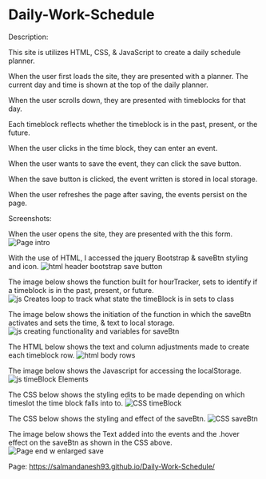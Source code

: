 # Daily-Work-Schedule
Description:

This site is utilizes HTML, CSS, & JavaScript to create a daily schedule planner.

When the user first loads the site, they are presented with a planner. The current day and time is shown at the top of the daily planner.

When the user scrolls down, they are presented with timeblocks for that day. 

Each timeblock reflects whether the timeblock is in the past, present, or the future.

When the user clicks in the time block, they can enter an event.

When the user wants to save the event, they can click the save button.

When the save button is clicked, the event written is stored in local storage.

When the user refreshes the page after saving, the events persist on the page.

Screenshots:

When the user opens the site, they are presented with the this form. 
![Page intro](https://user-images.githubusercontent.com/107973681/183508189-b63224ca-f83c-41e3-82bb-b2b073e4740c.png)

With the use of HTML, I accessed the jquery Bootstrap & saveBtn styling and icon.
![html header  bootstrap   save button](https://user-images.githubusercontent.com/107973681/183508224-356ae22c-083c-43f5-8317-efaf2b1bb9bb.png)

The image below shows the function built for hourTracker, sets to identify if a timeblock is in the past, present, or future.
![js  Creates loop to track what state the timeBlock is in  sets to class](https://user-images.githubusercontent.com/107973681/183509277-19c2f8ca-8766-4e90-89dd-544726db6e57.png)

The image below shows the initiation of the function in which the saveBtn activates and sets the time, & text to local storage.
![js  creating functionality and variables for saveBtn](https://user-images.githubusercontent.com/107973681/183508492-4aeb4de9-a903-49b0-8db1-887e72c2035c.png)

The HTML below shows the text and column adjustments made to create each timeblock row.
![html body    rows](https://user-images.githubusercontent.com/107973681/183512166-434e8530-6f5f-430c-a9fa-af5a6fa78255.png)

The image below shows the Javascript for accessing the localStorage.
![js  timeBlock Elements](https://user-images.githubusercontent.com/107973681/183511045-0d56fa8f-940b-471b-8a32-fa6e0ea4c68e.png)

The CSS below shows the styling edits to be made depending on which timeslot the time block falls into to.
![CSS timeBlock](https://user-images.githubusercontent.com/107973681/183513131-9a85b3a6-9473-4320-a1d4-94a2a225ab17.png)

The CSS below shows the styling and effect of the saveBtn. 
![CSS saveBtn](https://user-images.githubusercontent.com/107973681/183513116-1389292c-752b-466b-9358-e0840c8e7999.png)

The image below shows the Text added into the events and the .hover effect on the saveBtn as shown in the CSS above.
![Page end w  enlarged save](https://user-images.githubusercontent.com/107973681/183514374-2aa3b60a-9af3-41b1-9c31-e131b0b94a4e.png)


Page: https://salmandanesh93.github.io/Daily-Work-Schedule/

